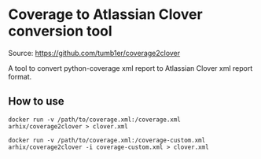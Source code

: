 # Coverage to Atlassian Clover conversion tool

Source: https://github.com/tumb1er/coverage2clover

A tool to convert python-coverage xml report to Atlassian Clover xml report format.

## How to use

`docker run -v /path/to/coverage.xml:/coverage.xml arhix/coverage2clover > clover.xml`

`docker run -v /path/to/coverage.xml:/coverage-custom.xml arhix/coverage2clover -i coverage-custom.xml > clover.xml`
